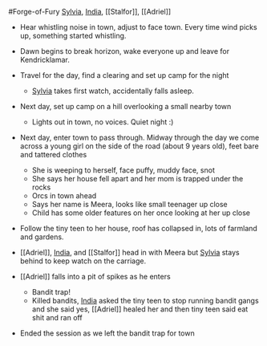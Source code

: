 #Forge-of-Fury 
[Sylvia](PCs/Past/Sylvia.md), [India](PCs/Current/India.md), [[Stalfor]], [[Adriel]]

- Hear whistling noise in town, adjust to face town. Every time wind picks up, something started whistling.
- Dawn begins to break horizon, wake everyone up and leave for Kendricklamar.
- Travel for the day, find a clearing and set up camp for the night
	- [Sylvia](PCs/Past/Sylvia.md) takes first watch, accidentally falls asleep.
- Next day, set up camp on a hill overlooking a small nearby town
	- Lights out in town, no voices. Quiet night :)
- Next day, enter town to pass through. Midway through the day we come across a young girl on the side of the road (about 9 years old), feet bare and tattered clothes
	- She is weeping to herself, face puffy, muddy face, snot
	- She says her house fell apart and her mom is trapped under the rocks
	- Orcs in town ahead
	- Says her name is Meera, looks like small teenager up close
	- Child has some older features on her once looking at her up close

- Follow the tiny teen to her house, roof has collapsed in, lots of farmland and gardens.
- [[Adriel]], [India](PCs/Current/India.md), and [[Stalfor]] head in with Meera but [Sylvia](PCs/Past/Sylvia.md) stays behind to keep watch on the carriage.
- [[Adriel]] falls into a pit of spikes as he enters
	- Bandit trap!
	- Killed bandits, [India](PCs/Current/India.md) asked the tiny teen to stop running bandit gangs and she said yes, [[Adriel]] healed her and then tiny teen said eat shit and ran off
- Ended the session as we left the bandit trap for town